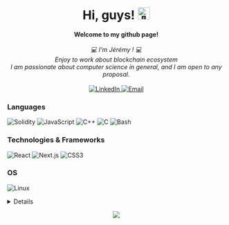<h1 align="center">Hi, guys! <img src="https://github.com/wervlad/wervlad/assets/24524555/766d336d-b87d-44ba-807c-c51de2bc6b4d" width="28px" alt="👋"></h1>
<p align="center">
    <b>Welcome to my github page!</b><br><br>
    <i>
        💻 I'm Jérémy ! 💻<br>
        Enjoy to work about blockchain ecosystem <br>
        I am passionate about computer science in general, and I am open to any proposal.<br>
    </i><br>
    <a href="https://www.linkedin.com/in/j%C3%A9r%C3%A9my-combe-90347312b">
        <img src="https://img.shields.io/badge/LinkedIn-blue?style=flat-square&logo=linkedin" alt="LinkedIn">
    </a>
   <a href="jeremcombe@hotmail.fr">
        <img src="https://img.shields.io/badge/gmail-blue?style=flat-square&logo=gmail" alt="Email">
    </a>
</p>

### Languages
![Solidity](https://img.shields.io/badge/solidity-black?style=for-the-badge&logo=solidity)
![JavaScript](https://img.shields.io/badge/javascript-black?style=for-the-badge&logo=javascript)
![C++](https://img.shields.io/badge/c++-black?style=for-the-badge&logo=cplusplus)
![C](https://img.shields.io/badge/c-black?style=for-the-badge&logo=c)
![Bash](https://img.shields.io/badge/bash-black?style=for-the-badge&logo=gnu-bash&logoColor=white)

### Technologies & Frameworks
![React](https://img.shields.io/badge/react-black?style=for-the-badge&logo=react)
![Next.js](https://img.shields.io/badge/next-black?style=for-the-badge&logo=next)
![CSS3](https://img.shields.io/badge/css3-black?style=for-the-badge&logo=css3)

### OS
![Linux](https://img.shields.io/badge/linux-black?style=for-the-badge&logo=Linux)

<details>
<p align="center">
  <a href="https://github.com/jecombe">
    <img src="http://github-profile-summary-cards.vercel.app/api/cards/profile-details?username=jecombe&theme=transparent" />
  </a>
  <a href="https://github.com/jecombe">
    <img src="https://github-readme-streak-stats.herokuapp.com/?user=jecombe&hide_border=true&card_width=338&theme=transparent" />
  </a>
  <a href="https://github.com/jecombe">
    <img src="http://github-profile-summary-cards.vercel.app/api/cards/stats?username=jecombe&theme=transparent" />
  </a>
  <a href="https://github.com/jecombe">
    <img src="https://github-readme-stats.vercel.app/api/top-langs/?username=jecombe&langs_count=10&exclude_repo=&hide=jupyter%20notebook,vim%20script,cmake,makefile,batchfile,emacs%20lisp,css,html&layout=default&card_width=699&hide_border=true&theme=transparent" />
  </a>
</p>
</details>

<p align="center">
  <a href="https://github.com/jecombe">
    <img src="https://komarev.com/ghpvc/?username=jecombe&color=blue&style=flat)" />
  </a>
</p>
<!--

- 🔭 I’m currently working on ...
- 🌱 I’m currently learning ...
- 👯 I’m looking to collaborate on ...
- 🤔 I’m looking for help with ...
- 💬 Ask me about ...
- 📫 How to reach me: ...
- 😄 Pronouns: ...
- ⚡ Fun fact: ...
-->
